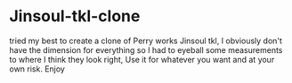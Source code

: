 # Jinsoul-tkl-clone
tried my best to create a clone of Perry works Jinsoul tkl, I obviously don't have the dimension for everything so I had to eyeball some measurements to where I think they look right, Use it for whatever you want and at your own risk. Enjoy 
